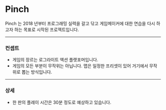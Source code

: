 ﻿﻿﻿﻿ # PinchPinch 는 2018 년부터 프로그래밍 실력을 갈고 닦고 게임메이커에 대한 연습을 다시 하고자 하는 목표로 시작된 프로젝트입니다.***### 컨셉트  - 게임의 장르는 로그라이트 액션 플랫포머입니다.- 게임의 모든 부분이 무작위는 아닙니다. 맵은 일정한 프리셋이 있어 거기에서 무작위로 뽑는 방식입니다.***### 상세- 한 판의 플레이 시간은 30분 정도로 예상하고 있습니다.